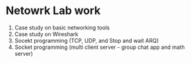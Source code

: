 # Netowrk Lab work

1. Case study on basic networking tools
2. Case study on Wireshark
3. Socekt programming (TCP, UDP, and Stop and wait ARQ)
4. Socket programming (multi client server - group chat app and math server)
